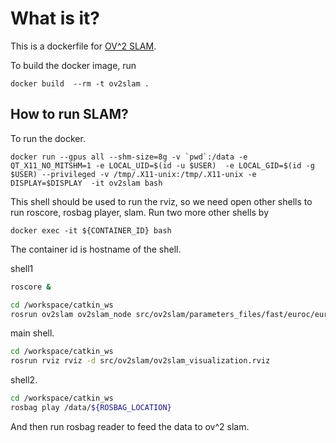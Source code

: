# What is it?
This is a dockerfile for [OV^2 SLAM](https://github.com/ov2slam/ov2slam).

To build the docker image, run

```
docker build  --rm -t ov2slam .
```

## How to run SLAM?
To run the docker.

```
docker run --gpus all --shm-size=8g -v `pwd`:/data -e QT_X11_NO_MITSHM=1 -e LOCAL_UID=$(id -u $USER)  -e LOCAL_GID=$(id -g $USER) --privileged -v /tmp/.X11-unix:/tmp/.X11-unix -e DISPLAY=$DISPLAY  -it ov2slam bash
```

This shell should be used to run the rviz, so we need open other shells to run roscore, rosbag player, slam.
Run two more other shells by

```shell
docker exec -it ${CONTAINER_ID} bash
```

The container id is hostname of the shell.

shell1
```bash 
roscore &

cd /workspace/catkin_ws
rosrun ov2slam ov2slam_node src/ov2slam/parameters_files/fast/euroc/euroc_mono.yaml
```

main shell.
```bash
cd /workspace/catkin_ws
rosrun rviz rviz -d src/ov2slam/ov2slam_visualization.rviz
```

shell2.
```bash
cd /workspace/catkin_ws
rosbag play /data/${ROSBAG_LOCATION}
```


And then run rosbag reader to feed the data to ov^2 slam.